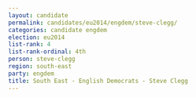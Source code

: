 ```yaml
---
layout: candidate
permalink: candidates/eu2014/engdem/steve-clegg/
categories: candidate engdem
election: eu2014
list-rank: 4
list-rank-ordinal: 4th
person: steve-clegg
region: south-east
party: engdem
title: South East - English Democrats - Steve Clegg
---
```

